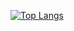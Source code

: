 
[![Top Langs](https://github-readme-stats.vercel.app/api/top-langs/?username=fl-lutz&layout=donut-vertical)](https://github.com/anuraghazra/github-readme-stats)
<!--
**fl-lutz/fl-lutz** is a ✨ _special_ ✨ repository because its `README.md` (this file) appears on your GitHub profile.

Here are some ideas to get you started:

- 🔭 I’m currently working on ...
- 🌱 I’m currently learning ...
- 👯 I’m looking to collaborate on ...
- 🤔 I’m looking for help with ...
- 💬 Ask me about ...
- 📫 How to reach me: ...
- 😄 Pronouns: ...
- ⚡ Fun fact: ...
-->
